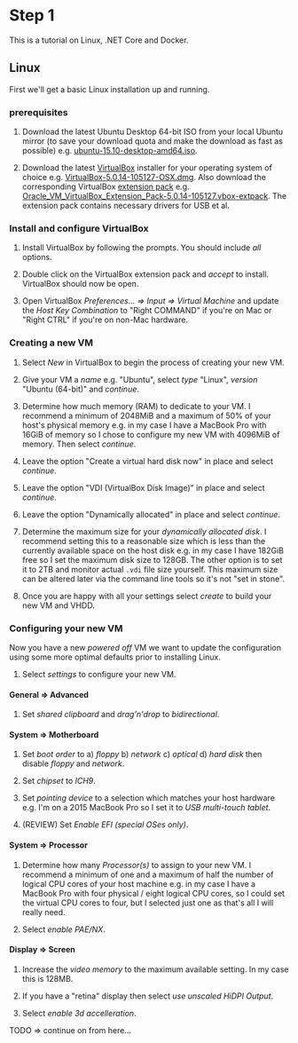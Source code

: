 # Step 1

This is a tutorial on Linux, .NET Core and Docker.

## Linux

First we'll get a basic Linux installation up and running.

### prerequisites

1. Download the latest Ubuntu Desktop 64-bit ISO from your local Ubuntu mirror (to save your download quota and make the download as fast as possible) e.g. [ubuntu-15.10-desktop-amd64.iso](?).

2. Download the latest [VirtualBox](?) installer for your operating system of choice e.g. [VirtualBox-5.0.14-105127-OSX.dmg](?). Also download the corresponding VirtualBox [extension pack](?) e.g. [Oracle_VM_VirtualBox_Extension_Pack-5.0.14-105127.vbox-extpack](?). The extension pack contains necessary drivers for USB et al.

### Install and configure VirtualBox

1. Install VirtualBox by following the prompts. You should include _all_ options.

2. Double click on the VirtualBox extension pack and _accept_ to install. VirtualBox should now be open.

3. Open VirtualBox _Preferences... => Input => Virtual Machine_ and update the _Host Key Combination_ to "Right COMMAND" if you're on Mac or "Right CTRL" if you're on non-Mac hardware.

### Creating a new VM

1. Select _New_ in VirtualBox to begin the process of creating your new VM.

2. Give your VM a _name_ e.g. "Ubuntu", select _type_ "Linux", _version_ "Ubuntu (64-bit)" and _continue_.

3. Determine how much memory (RAM) to dedicate to your VM. I recommend a minimum of 2048MiB and a maximum of 50% of your host's physical memory e.g. in my case I have a MacBook Pro with 16GiB of memory so I chose to configure my new VM with 4096MiB of memory. Then select _continue_.

4. Leave the option "Create a virtual hard disk now" in place and select _continue_.

5. Leave the option "VDI (VirtualBox Disk Image)" in place and select _continue_.

6. Leave the option "Dynamically allocated" in place and select _continue_.

7. Determine the maximum size for your _dynamically allocated disk_. I recommend setting this to a reasonable size which is less than the currently available space on the host disk e.g. in my case I have 182GiB free so I set the maximum disk size to 128GB. The other option is to set it to 2TB and monitor actual `.vdi` file size yourself. This maximum size can be altered later via the command line tools so it's not "set in stone".

8. Once you are happy with all your settings select _create_ to build your new VM and VHDD.

### Configuring your new VM

Now you have a new _powered off_ VM we want to update the configuration using some more optimal defaults prior to installing Linux.

1. Select _settings_ to configure your new VM.

#### General => Advanced

1. Set _shared clipboard_ and _drag'n'drop_ to _bidirectional_.

#### System => Motherboard

1. Set _boot order_ to a) _floppy_ b) _network_ c) _optical_ d) _hard disk_ then disable _floppy_ and _network_.

2. Set _chipset_ to _ICH9_.

3. Set _pointing device_ to a selection which matches your host hardware e.g. I'm on a 2015 MacBook Pro so I set it to _USB multi-touch tablet_.

4. (REVIEW) Set _Enable EFI (special OSes only)_.

#### System => Processor

1. Determine how many _Processor(s)_ to assign to your new VM. I recommend a minimum of one and a maximum of half the number of logical CPU cores of your host machine e.g. in my case I have a MacBook Pro with four physical / eight logical CPU cores, so I could set the virtual CPU cores to four, but I selected just one as that's all I will really need.

2. Select _enable PAE/NX_.

#### Display => Screen

1. Increase the _video memory_ to the maximum available setting. In my case this is 128MB.

2. If you have a "retina" display then select _use unscaled HiDPI Output_.

3. Select _enable 3d accelleration_.

TODO => continue on from here...
